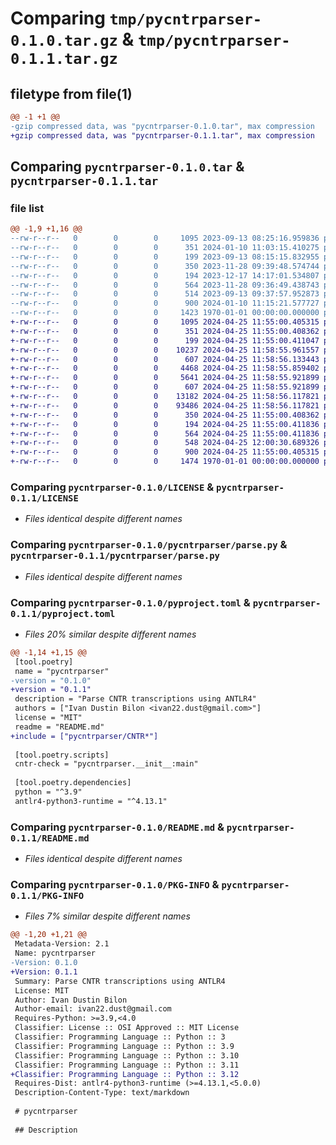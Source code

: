 # Comparing `tmp/pycntrparser-0.1.0.tar.gz` & `tmp/pycntrparser-0.1.1.tar.gz`

## filetype from file(1)

```diff
@@ -1 +1 @@
-gzip compressed data, was "pycntrparser-0.1.0.tar", max compression
+gzip compressed data, was "pycntrparser-0.1.1.tar", max compression
```

## Comparing `pycntrparser-0.1.0.tar` & `pycntrparser-0.1.1.tar`

### file list

```diff
@@ -1,9 +1,16 @@
--rw-r--r--   0        0        0     1095 2023-09-13 08:25:16.959836 pycntrparser-0.1.0/LICENSE
--rw-r--r--   0        0        0      351 2024-01-10 11:03:15.410275 pycntrparser-0.1.0/pycntrparser/__init__.py
--rw-r--r--   0        0        0      199 2023-09-13 08:15:15.832955 pycntrparser-0.1.0/pycntrparser/args/parse.py
--rw-r--r--   0        0        0      350 2023-11-28 09:39:48.574744 pycntrparser-0.1.0/pycntrparser/ErrorListener.py
--rw-r--r--   0        0        0      194 2023-12-17 14:17:01.534807 pycntrparser-0.1.0/pycntrparser/expand.py
--rw-r--r--   0        0        0      564 2023-11-28 09:36:49.438743 pycntrparser-0.1.0/pycntrparser/parse.py
--rw-r--r--   0        0        0      514 2023-09-13 09:37:57.952873 pycntrparser-0.1.0/pyproject.toml
--rw-r--r--   0        0        0      900 2024-01-10 11:15:21.577727 pycntrparser-0.1.0/README.md
--rw-r--r--   0        0        0     1423 1970-01-01 00:00:00.000000 pycntrparser-0.1.0/PKG-INFO
+-rw-r--r--   0        0        0     1095 2024-04-25 11:55:00.405315 pycntrparser-0.1.1/LICENSE
+-rw-r--r--   0        0        0      351 2024-04-25 11:55:00.408362 pycntrparser-0.1.1/pycntrparser/__init__.py
+-rw-r--r--   0        0        0      199 2024-04-25 11:55:00.411047 pycntrparser-0.1.1/pycntrparser/args/parse.py
+-rw-r--r--   0        0        0    10237 2024-04-25 11:58:55.961557 pycntrparser-0.1.1/pycntrparser/CNTR.interp
+-rw-r--r--   0        0        0      607 2024-04-25 11:58:56.133443 pycntrparser-0.1.1/pycntrparser/CNTR.tokens
+-rw-r--r--   0        0        0     4468 2024-04-25 11:58:55.859402 pycntrparser-0.1.1/pycntrparser/CNTRLexer.interp
+-rw-r--r--   0        0        0     5641 2024-04-25 11:58:55.921899 pycntrparser-0.1.1/pycntrparser/CNTRLexer.py
+-rw-r--r--   0        0        0      607 2024-04-25 11:58:55.921899 pycntrparser-0.1.1/pycntrparser/CNTRLexer.tokens
+-rw-r--r--   0        0        0    13182 2024-04-25 11:58:56.117821 pycntrparser-0.1.1/pycntrparser/CNTRListener.py
+-rw-r--r--   0        0        0    93486 2024-04-25 11:58:56.117821 pycntrparser-0.1.1/pycntrparser/CNTRParser.py
+-rw-r--r--   0        0        0      350 2024-04-25 11:55:00.408362 pycntrparser-0.1.1/pycntrparser/ErrorListener.py
+-rw-r--r--   0        0        0      194 2024-04-25 11:55:00.411836 pycntrparser-0.1.1/pycntrparser/expand.py
+-rw-r--r--   0        0        0      564 2024-04-25 11:55:00.411836 pycntrparser-0.1.1/pycntrparser/parse.py
+-rw-r--r--   0        0        0      548 2024-04-25 12:00:30.689326 pycntrparser-0.1.1/pyproject.toml
+-rw-r--r--   0        0        0      900 2024-04-25 11:55:00.405315 pycntrparser-0.1.1/README.md
+-rw-r--r--   0        0        0     1474 1970-01-01 00:00:00.000000 pycntrparser-0.1.1/PKG-INFO
```

### Comparing `pycntrparser-0.1.0/LICENSE` & `pycntrparser-0.1.1/LICENSE`

 * *Files identical despite different names*

### Comparing `pycntrparser-0.1.0/pycntrparser/parse.py` & `pycntrparser-0.1.1/pycntrparser/parse.py`

 * *Files identical despite different names*

### Comparing `pycntrparser-0.1.0/pyproject.toml` & `pycntrparser-0.1.1/pyproject.toml`

 * *Files 20% similar despite different names*

```diff
@@ -1,14 +1,15 @@
 [tool.poetry]
 name = "pycntrparser"
-version = "0.1.0"
+version = "0.1.1"
 description = "Parse CNTR transcriptions using ANTLR4"
 authors = ["Ivan Dustin Bilon <ivan22.dust@gmail.com>"]
 license = "MIT"
 readme = "README.md"
+include = ["pycntrparser/CNTR*"]
 
 [tool.poetry.scripts]
 cntr-check = "pycntrparser.__init__:main"
 
 [tool.poetry.dependencies]
 python = "^3.9"
 antlr4-python3-runtime = "^4.13.1"
```

### Comparing `pycntrparser-0.1.0/README.md` & `pycntrparser-0.1.1/README.md`

 * *Files identical despite different names*

### Comparing `pycntrparser-0.1.0/PKG-INFO` & `pycntrparser-0.1.1/PKG-INFO`

 * *Files 7% similar despite different names*

```diff
@@ -1,20 +1,21 @@
 Metadata-Version: 2.1
 Name: pycntrparser
-Version: 0.1.0
+Version: 0.1.1
 Summary: Parse CNTR transcriptions using ANTLR4
 License: MIT
 Author: Ivan Dustin Bilon
 Author-email: ivan22.dust@gmail.com
 Requires-Python: >=3.9,<4.0
 Classifier: License :: OSI Approved :: MIT License
 Classifier: Programming Language :: Python :: 3
 Classifier: Programming Language :: Python :: 3.9
 Classifier: Programming Language :: Python :: 3.10
 Classifier: Programming Language :: Python :: 3.11
+Classifier: Programming Language :: Python :: 3.12
 Requires-Dist: antlr4-python3-runtime (>=4.13.1,<5.0.0)
 Description-Content-Type: text/markdown
 
 # pycntrparser
 
 ## Description
```

